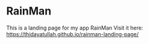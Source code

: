 # RainMan
This is a landing page for my app RainMan
Visit it here:  https://thidayatullah.github.io/rainman-landing-page/
